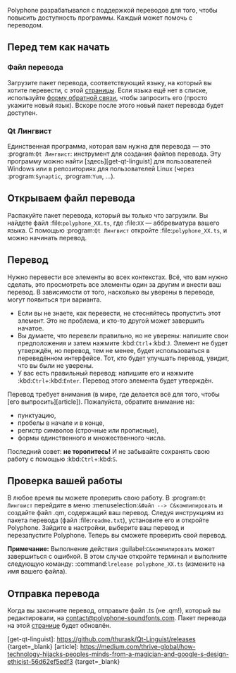 Polyphone разрабатывался с поддержкой переводов для того, чтобы повысить доступность программы.
Каждый может помочь с переводом.


## Перед тем как начать


### Файл перевода


Загрузите пакет перевода, соответствующий языку, на который вы хотите перевести, с этой [страницы](download/translations).
Если языка ещё нет в списке, используйте [форму обратной связи](contact), чтобы запросить его (просто укажите новый язык).
Вскоре после этого новый пакет перевода будет доступен.


### Qt Лингвист


Единственная программа, которая вам нужна для перевода — это :program:`Qt Лингвист`: инструмент для создания файлов перевода.
Эту программу можно найти [здесь][get-qt-linguist] для пользователей Windows или в репозиториях для пользователей Linux (через :program:`Synaptic`, :program:`Yum`, …).


## Открываем файл перевода


Распакуйте пакет перевода, который вы только что загрузили.
Вы найдете файл :file:`polyphone_XX.ts`, где :file:`XX` — аббревиатура вашего языка.
С помощью :program:`Qt Лингвист` откройте :file:`polyphone_XX.ts`, и можно начинать перевод.


## Перевод


Нужно перевести все элементы во всех контекстах.
Всё, что вам нужно сделать, это просмотреть все элементы один за другим и внести ваш перевод.
В зависимости от того, насколько вы уверены в переводе, могут появиться три варианта.

* Если вы не знаете, как перевести, не стесняйтесь пропустить этот элемент.
  Это не проблема, и кто-то другой может завершить начатое.
* Вы думаете, что перевели правильно, но не уверены: напишите свои предположения и затем нажмите :kbd:`Ctrl`+:kbd:`J`.
  Элемент не будет утверждён, но перевод, тем не менее, будет использоваться в переведённом интерфейсе.
  Тот, кто будет улучшать перевод, увидит, что вы были не уверены.
* У вас есть правильный перевод: напишите его и нажмите :kbd:`Ctrl`+:kbd:`Enter`.
  Перевод этого элемента будет утверждён.

Перевод требует внимания (в мире, где делается всё для того, чтобы [его выпросить][article]).
Пожалуйста, обратите внимание на:

* пунктуацию,
* пробелы в начале и в конце,
* регистр символов (строчные или прописные),
* формы единственного и множественного числа.

Последний совет: **не торопитесь!**
И не забывайте сохранять свою работу с помощью :kbd:`Ctrl`+:kbd:`S`.


## Проверка вашей работы


В любое время вы можете проверить свою работу.
В :program:`Qt Лингвист` перейдите в меню :menuselection:`&Файл --> С&компилировать` и создайте файл .qm, содержащий ваш перевод.
Следуя инструкциям из пакета перевода (файл :file:`readme.txt`), установите его и откройте Polyphone.
Зайдите в настройки, выберите ваш перевод и перезапустите Polyphone.
Теперь вы сможете проверить свой перевод.

**Примечание:** Выполнение действия :guilabel:`С&компилировать` может завершиться с ошибкой. В этом случае откройте терминал и выполните следующую команду: :command:`lrelease polyphone_XX.ts` (измените на имя вашего файла).


## Отправка перевода


Когда вы закончите перевод, отправьте файл .ts (не .qm!), который вы редактировали, на <contact@polyphone-soundfonts.com>.
Пакет перевода на этой [странице](download/translations) будет обновлён.


[get-qt-linguist]: https://github.com/thurask/Qt-Linguist/releases {target=_blank}
[article]:         https://medium.com/thrive-global/how-technology-hijacks-peoples-minds-from-a-magician-and-google-s-design-ethicist-56d62ef5edf3 {target=_blank}

